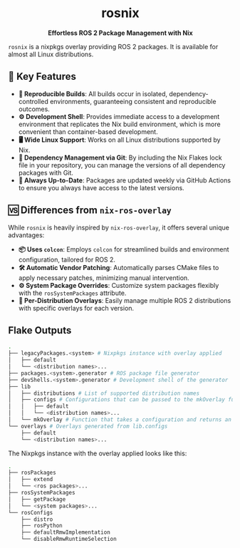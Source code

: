 <div align="center">
 <h1>rosnix</h1>
 <p><strong>Effortless ROS 2 Package Management with Nix</strong></p>
</div>

`rosnix` is a nixpkgs overlay providing ROS 2 packages. It is available for almost all Linux distributions.

## 🔧 Key Features

- **🔄 Reproducible Builds**: All builds occur in isolated, dependency-controlled environments, guaranteeing consistent and reproducible outcomes.
- **⚙️ Development Shell**: Provides immediate access to a development environment that replicates the Nix build environment, which is more convenient than container-based development.
- **🖥️ Wide Linux Support**: Works on all Linux distributions supported by Nix.
- **🔗 Dependency Management via Git**: By including the Nix Flakes lock file in your repository, you can manage the versions of all dependency packages with Git.
- **🚀 Always Up-to-Date**: Packages are updated weekly via GitHub Actions to ensure you always have access to the latest versions.

## 🆚 Differences from `nix-ros-overlay`

While `rosnix` is heavily inspired by `nix-ros-overlay`, it offers several unique advantages:

- **📦 Uses `colcon`**: Employs `colcon` for streamlined builds and environment configuration, tailored for ROS 2.
- **🛠 Automatic Vendor Patching**: Automatically parses CMake files to apply necessary patches, minimizing manual intervention.
- **⚙️ System Package Overrides**: Customize system packages flexibly with the `rosSystemPackages` attribute.
- **📁 Per-Distribution Overlays**: Easily manage multiple ROS 2 distributions with specific overlays for each version.

## Flake Outputs
<!---
https://tree.nathanfriend.com/?s=(%27opBs!(%27fancy!Nue~fullPQINailingSlasIrootDot!Nue)~K(%27K%27legacyPGe20nixpkgEinstanc6withF3Tpplied*95ApGeXROS%20pG6fil6LAdevShellXdevelopment%20shellFfU6LAlib*HVlistFf%20supporteJ-*8V8sUQ%20can%20b6passed7oU6W%20M*C9C5*W0MUQ7akeEa%208TnJreturnEanF3Ao3Vo3E4eJfrom%20lib.8s*95%27)~version!%271%27)*AC-H%20nameV%20%23%202s.%3Csystem%3E3verlay4generQ5%3C-%3E...6e%207%20t8config9default*A%5CnBtionC%20%20Es%20F%20oGackagHdisNibuBIh!false~Jd%20Ksource!L4orMfuncBNtrQatT%20aU7hVs0WmkO3X2.L0%01XWVUTQNMLKJIHGFECBA987654320-*
--->
```bash
.
├── legacyPackages.<system> # Nixpkgs instance with overlay applied
│   ├── default
│   └── <distribution names>...
├── packages.<system>.generator # ROS package file generator
├── devShells.<system>.generator # Development shell of the generator
├── lib
│   ├── distributions # List of supported distribution names
│   ├── configs # Configurations that can be passed to the mkOverlay function
│   │   ├── default
│   │   └── <distribution names>...
│   └── mkOverlay # Function that takes a configuration and returns an overlay
└── overlays # Overlays generated from lib.configs
    ├── default
    └── <distribution names>...
```

The Nixpkgs instance with the overlay applied looks like this:

<!--- https://tree.nathanfriend.com/?s=(%27opt3s!(%27fancy!true~fullPat2trailingSlas2rootDot!true)~5(%275%2749extend74-System9getP07system-Configs8tro*4Python*defaultRmwImplementat38ableRmwRuntimeSelect3%27)~vers3!%271%27)*6%20%20-%20p0s%3E...640ackage2h!false~3ion4ros5source!6%5Cn7*%3C8*dis9P0s*%01987654320-* --->
```bash
.
├── rosPackages
│   ├── extend
│   └── <ros packages>...
├── rosSystemPackages
│   ├── getPackage
│   └── <system packages>...
└── rosConfigs
    ├── distro
    ├── rosPython
    ├── defaultRmwImplementation
    └── disableRmwRuntimeSelection
```
